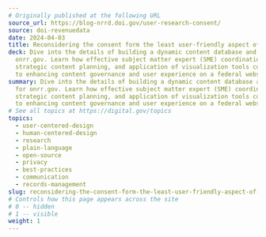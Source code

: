 ```yaml
---
# Originally published at the following URL
source_url: https://blog-nrrd.doi.gov/user-research-consent/
source: doi-revenuedata
date: 2024-04-03
title: Reconsidering the consent form the least user-friendly aspect of UX research
deck: Dive into the details of building a dynamic content database and audit for
  onrr.gov. Learn how effective subject matter expert (SME) coordination,
  strategic content planning, and application of visualization tools contribute
  to enhancing content governance and user experience on a federal website.
summary: Dive into the details of building a dynamic content database and audit
  for onrr.gov. Learn how effective subject matter expert (SME) coordination,
  strategic content planning, and application of visualization tools contribute
  to enhancing content governance and user experience on a federal website.
# See all topics at https://digital.gov/topics
topics:
  - user-centered-design
  - human-centered-design
  - research
  - plain-language
  - open-source
  - privacy
  - best-practices
  - communication
  - records-management
slug: reconsidering-the-consent-form-the-least-user-friendly-aspect-of-ux-research
# Controls how this page appears across the site
# 0 -- hidden
# 1 -- visible
weight: 1
---
```

